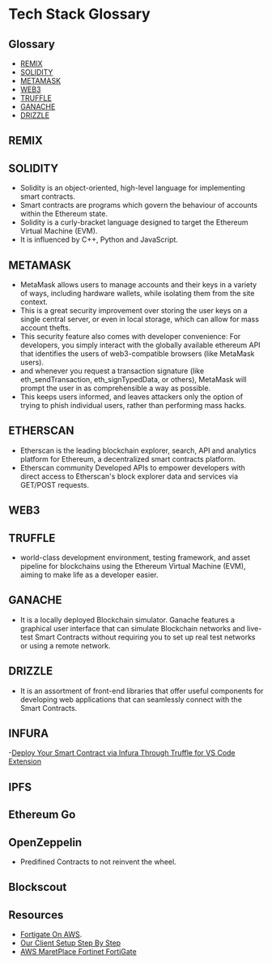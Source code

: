 # Tech Stack Glossary

## Glossary
* [REMIX](#remix)
* [SOLIDITY](#solidity)
* [METAMASK](#metamask)
* [WEB3](#web3)
* [TRUFFLE](#truffle)
* [GANACHE](#ganache)
* [DRIZZLE](#drizzle)


## REMIX

## SOLIDITY
- Solidity is an object-oriented, high-level language for implementing smart contracts. 
- Smart contracts are programs which govern the behaviour of accounts within the Ethereum state.
- Solidity is a curly-bracket language designed to target the Ethereum Virtual Machine (EVM). 
- It is influenced by C++, Python and JavaScript.

## METAMASK
- MetaMask allows users to manage accounts and their keys in a variety of ways, including hardware wallets, while isolating them from the site context.
- This is a great security improvement over storing the user keys on a single central server, or even in local storage, which can allow for mass account thefts.
- This security feature also comes with developer convenience: For developers, you simply interact with the globally available ethereum API that identifies the users of web3-compatible browsers (like MetaMask users).
- and whenever you request a transaction signature (like eth_sendTransaction, eth_signTypedData, or others), MetaMask will prompt the user in as comprehensible a way as possible.
- This keeps users informed, and leaves attackers only the option of trying to phish individual users, rather than performing mass hacks.

## ETHERSCAN
- Etherscan is the leading blockchain explorer, search, API and analytics platform for Ethereum, a decentralized smart contracts platform.
- Etherscan community Developed APIs to empower developers with direct access to Etherscan's block explorer data and services via GET/POST requests.

## WEB3

## TRUFFLE 
- world-class development environment, testing framework, and asset pipeline for blockchains using the Ethereum Virtual Machine (EVM), aiming to make life as a developer easier.

## GANACHE 
-  It is a locally deployed Blockchain simulator. Ganache features a graphical user interface that can simulate Blockchain networks and live-test Smart Contracts without requiring you to set up real test networks or using a remote network.   

## DRIZZLE
-  It is an assortment of front-end libraries that offer useful components for developing web applications that can seamlessly connect with the Smart Contracts. 

## INFURA

-[Deploy Your Smart Contract via Infura Through Truffle for VS Code Extension](https://blog.infura.io/post/deploy-your-smart-contract-via-infura-through-truffle-for-vs-code-extension)

## IPFS

## Ethereum Go

## OpenZeppelin
- Predifined Contracts to not reinvent the wheel.

## Blockscout

## Resources

- [Fortigate On AWS](https://www.youtube.com/watch?v=pUJmR7oWI_Y&t=38s).
- [Our Client Setup Step By Step](https://docs.fortinet.com/document/fortigate-public-cloud/7.2.0/aws-administration-guide/881566/connecting-a-local-fortigate-to-an-aws-fortigate-via-site-to-site-vpn)
- [AWS MaretPlace Fortinet FortiGate](https://aws.amazon.com/marketplace/pp/prodview-wory773oau6wq)

